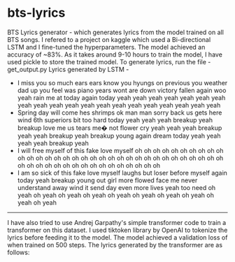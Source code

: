 # bts-lyrics
BTS Lyrics generator - which generates lyrics from the model trained on all BTS songs. I refered to a project on kaggle which used a Bi-directional LSTM and I fine-tuned the hyperparameters. The model achieved an accuracy of ~83%. As it takes around 9-10 hours to train the model, I have used pickle to store the trained model.
To generate lyrics, run the file - get_output.py
Lyrics generated by LSTM - 
- I miss you so much ears ears know you hyungs on previous you weather dad up you feel was piano years wont are down victory fallen again woo yeah rain me at today again today yeah yeah yeah yeah yeah yeah yeah yeah yeah yeah yeah yeah yeah yeah yeah yeah yeah yeah yeah yeah
- Spring day will come hes shrimps ok man man sorry back us gets here wind 6th superiors bit too hard today yeah yeah yeah breakup yeah breakup love me us tears me� not flower cry yeah yeah yeah breakup yeah yeah breakup yeah breakup young again dream today yeah yeah yeah yeah breakup yeah
- I will free myself of this fake love myself oh oh oh oh oh oh oh oh oh oh oh oh oh oh oh oh oh oh oh oh oh oh oh oh oh oh oh oh oh oh oh oh oh oh oh oh oh oh oh oh oh oh oh oh oh oh oh oh oh
- I am so sick of this fake love myself laughs but loser before myself again today yeah breakup young out girl more flowed face me never understand away wind it send day even more lives yeah too need oh yeah oh yeah oh yeah oh yeah oh yeah oh yeah oh yeah oh yeah oh yeah oh yeah

___________________________________________________________________________________________________________________________________________________
I have also tried to use Andrej Garpathy's simple transformer code to train a transformer on this dataset. I used tiktoken library by OpenAI to tokenize the lyrics before feeding it to the model. The model achieved a validation loss of   when trained on 500 steps. 
The lyrics generated by the transformer are as follows:



